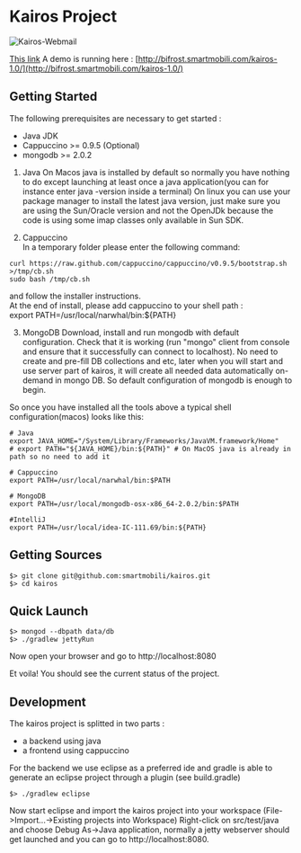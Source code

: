 Kairos Project
==============

![Kairos-Webmail](https://github.com/downloads/smartmobili/kairos/kairos_webmail_horz.png)

[This link](http://example.net/)
A demo is running here : [http://bifrost.smartmobili.com/kairos-1.0/](http://bifrost.smartmobili.com/kairos-1.0/)


Getting Started
---------------
The following prerequisites are necessary to get started :

* Java JDK  
* Cappuccino >= 0.9.5 (Optional)  
* mongodb >= 2.0.2  

1) Java 
On Macos java is installed by default so normally you have nothing to do except launching at least once a java application(you can for instance enter java -version inside a terminal)
On linux you can use your package manager to install the latest java version, just make sure you are
using the Sun/Oracle version and not the OpenJDk because the code is using some imap classes only
available in Sun SDK.

2) Cappuccino  
In a temporary folder please enter the following command:  
  
`curl https://raw.github.com/cappuccino/cappuccino/v0.9.5/bootstrap.sh >/tmp/cb.sh`  
`sudo bash /tmp/cb.sh`  

and follow the installer instructions.  
At the end of install, please add cappuccino to your shell path :  
    export PATH=/usr/local/narwhal/bin:${PATH}  

3) MongoDB
Download, install and run mongodb with default configuration. Check that it is working (run "mongo" client from console and ensure that it successfully can connect to localhost).
No need to create and pre-fill DB collections and etc, later when you will start and use server part of kairos, it will create all needed data automatically on-demand in mongo DB. So default configuration of mongodb is enough to begin.


So once you have installed all the tools above a typical shell configuration(macos) looks like this:  

    # Java 
    export JAVA_HOME="/System/Library/Frameworks/JavaVM.framework/Home"
    # export PATH="${JAVA_HOME}/bin:${PATH}" # On MacOS java is already in path so no need to add it

    # Cappuccino  
    export PATH=/usr/local/narwhal/bin:$PATH  

    # MongoDB
    export PATH=/usr/local/mongodb-osx-x86_64-2.0.2/bin:$PATH  

    #IntelliJ  
    export PATH=/usr/local/idea-IC-111.69/bin:${PATH}  

Getting Sources  
---------------  
  
`$> git clone git@github.com:smartmobili/kairos.git`  
`$> cd kairos`  

Quick Launch
---------------

`$> mongod --dbpath data/db`  
`$> ./gradlew jettyRun`  

Now open your browser and go to http://localhost:8080  

Et voila! You should see the current status of the project.  

Development
---------------

The kairos project is splitted in two parts :

- a backend using java
- a frontend using cappuccino

For the backend we use eclipse as a preferred ide and gradle is able to generate an eclipse project through a plugin (see build.gradle)

`$> ./gradlew eclipse`

Now start eclipse and import the kairos project into your workspace (File->Import...->Existing projects into Workspace)
Right-click on src/test/java and choose Debug As->Java application, normally a jetty webserver should get launched and you can go
to http://localhost:8080.











